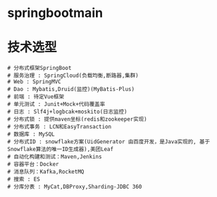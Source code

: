 # springbootmain
# 技术选型
    # 分布式框架SpringBoot  
    # 服务治理 : SpringCloud(负载均衡,断路器,集群)
    # Web : SpringMVC
    # Dao : Mybatis,Druid(监控)(MyBatis-Plus)
    # 前端 : 待定Vue框架
    # 单元测试 : Junit+Mock+代码覆盖率
    # 日志 : Slf4j+logbcak+moskito(日志监控)
    # 分布式锁 : 提供maven坐标(redis和zookeeper实现)
    # 分布式事务 : LCN和EasyTransaction
    # 数据库 : MySQL
    # 分布式ID : snowflake方案(UidGenerator 由百度开发，是Java实现的, 基于 Snowflake算法的唯一ID生成器),美团Leaf
    # 自动化构建和测试：Maven,Jenkins
    # 容器平台：Docker
    # 消息队列：Kafka,RocketMQ
    # 搜索 : ES
    # 分库分表 : MyCat,DBProxy,Sharding-JDBC 360
